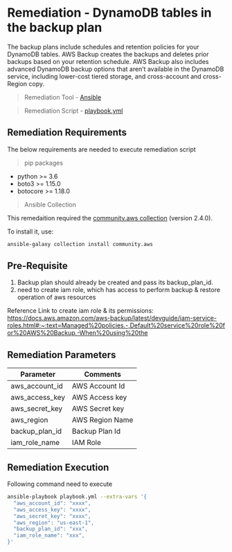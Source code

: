 # Remediation - DynamoDB tables in the backup plan
 The backup plans include schedules and retention policies for your DynamoDB tables. AWS Backup creates the backups and deletes prior backups based on your retention schedule. AWS Backup also includes advanced DynamoDB backup options that aren’t available in the DynamoDB service, including lower-cost tiered storage, and cross-account and cross-Region copy. 
> Remediation Tool   - [Ansible](https://www.ansible.com/)

> Remediation Script - [playbook.yml](playbook.yml)

## Remediation Requirements
The below requirements are needed to execute remediation script

> pip packages
- python >= 3.6
- boto3 >= 1.15.0
- botocore >= 1.18.0

> Ansible Collection

This remedaition required the [community.aws collection](https://galaxy.ansible.com/community/aws) (version 2.4.0).

To install it, use: 
```sh
ansible-galaxy collection install community.aws
```

## Pre-Requisite
1. Backup plan should already be created and pass its backup_plan_id.
2. need to create iam role, which has access to perform backup & restore operation of aws resources

Reference Link to create iam role & its permissions:
https://docs.aws.amazon.com/aws-backup/latest/devguide/iam-service-roles.html#:~:text=Managed%20policies.-,Default%20service%20role%20for%20AWS%20Backup,-When%20using%20the

## Remediation Parameters

| Parameter      | Comments        |
|----------------|-----------------|
| aws_account_id | AWS Account Id  |
| aws_access_key | AWS Access key  |
| aws_secret_key | AWS Secret key  |
| aws_region     | AWS Region Name |
| backup_plan_id | Backup Plan Id  |
| iam_role_name  | IAM Role        |


## Remediation Execution
Following command need to execute
```sh
ansible-playbook playbook.yml --extra-vars '{
  "aws_account_id": "xxxx",
  "aws_access_key": "xxxx",
  "aws_secret_key": "xxxx",
  "aws_region": "us-east-1",
  "backup_plan_id": "xxx",
  "iam_role_name": "xxx",
}'
```
